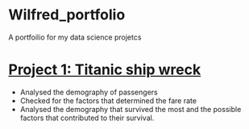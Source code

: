 # Wilfred_portfolio
A portfoilio for my data science projetcs

# [Project 1: Titanic ship wreck](https://github.com/EGWilfred/Titanic)
* Analysed the demography of passengers
* Checked for the factors that determined the fare rate
* Analysed the demography that survived the most and the possible factors that contributed to their survival.
